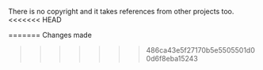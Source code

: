 There is no copyright and it takes  references from  other projects too.
<<<<<<< HEAD



=======
Changes made
>>>>>>> 486ca43e5f27170b5e5505501d00d6f8eba15243
